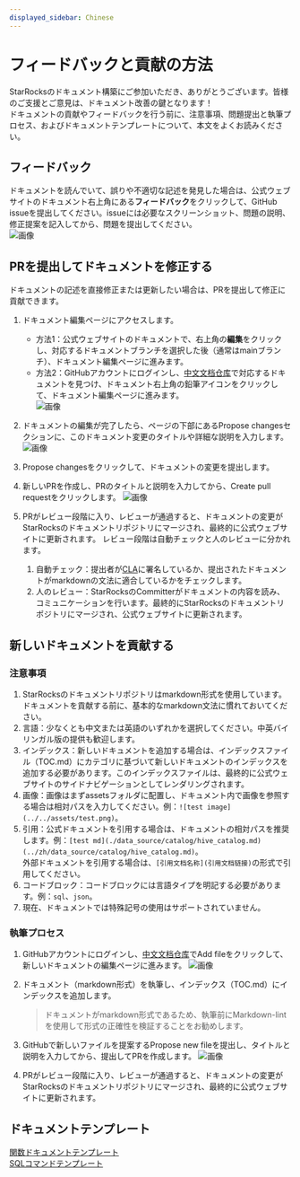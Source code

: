 ```yaml
---
displayed_sidebar: Chinese
---
```


# フィードバックと貢献の方法

StarRocksのドキュメント構築にご参加いただき、ありがとうございます。皆様のご支援とご意見は、ドキュメント改善の鍵となります！<br />
ドキュメントの貢献やフィードバックを行う前に、注意事項、問題提出と執筆プロセス、およびドキュメントテンプレートについて、本文をよくお読みください。

## フィードバック

ドキュメントを読んでいて、誤りや不適切な記述を発見した場合は、公式ウェブサイトのドキュメント右上角にある**フィードバック**をクリックして、GitHub issueを提出してください。issueには必要なスクリーンショット、問題の説明、修正提案を記入してから、問題を提出してください。<br />
![画像](https://user-images.githubusercontent.com/98087056/183545340-205e3730-f2a7-4e45-bfef-63afb356b814.png)

## PRを提出してドキュメントを修正する

ドキュメントの記述を直接修正または更新したい場合は、PRを提出して修正に貢献できます。

1. ドキュメント編集ページにアクセスします。
   - 方法1：公式ウェブサイトのドキュメントで、右上角の**編集**をクリックし、対応するドキュメントブランチを選択した後（通常はmainブランチ）、ドキュメント編集ページに進みます。
   - 方法2：GitHubアカウントにログインし、[中文文档仓库](https://github.com/StarRocks/docs.zh-cn)で対応するドキュメントを見つけ、ドキュメント右上角の鉛筆アイコンをクリックして、ドキュメント編集ページに進みます。<br />
   ![画像](https://user-images.githubusercontent.com/98087056/183545639-cdea3e25-5fee-445e-8de9-4ec4aa583828.png)

2. ドキュメントの編集が完了したら、ページの下部にあるPropose changesセクションに、このドキュメント変更のタイトルや詳細な説明を入力します。
   ![画像](https://user-images.githubusercontent.com/98087056/183545158-c5dd5e53-37c8-482b-8d15-51c2a21689cb.png)

3. Propose changesをクリックして、ドキュメントの変更を提出します。
4. 新しいPRを作成し、PRのタイトルと説明を入力してから、Create pull requestをクリックします。
   ![画像](https://user-images.githubusercontent.com/98087056/183552303-0853e1aa-3948-49e1-8240-7d30b6d7809b.png)

5. PRがレビュー段階に入り、レビューが通過すると、ドキュメントの変更がStarRocksのドキュメントリポジトリにマージされ、最終的に公式ウェブサイトに更新されます。
   レビュー段階は自動チェックと人のレビューに分かれます。
   1. 自動チェック：提出者が[CLA](https://cla-assistant.io/StarRocks/starrocks)に署名しているか、提出されたドキュメントがmarkdownの文法に適合しているかをチェックします。
   2. 人のレビュー：StarRocksのCommitterがドキュメントの内容を読み、コミュニケーションを行います。最終的にStarRocksのドキュメントリポジトリにマージされ、公式ウェブサイトに更新されます。

## 新しいドキュメントを貢献する

### 注意事項

1. StarRocksのドキュメントリポジトリはmarkdown形式を使用しています。ドキュメントを貢献する前に、基本的なmarkdown文法に慣れておいてください。
2. 言語：少なくとも中文または英語のいずれかを選択してください。中英バイリンガル版の提供も歓迎します。
3. インデックス：新しいドキュメントを追加する場合は、インデックスファイル（TOC.md）にカテゴリに基づいて新しいドキュメントのインデックスを追加する必要があります。このインデックスファイルは、最終的に公式ウェブサイトのサイドナビゲーションとしてレンダリングされます。
4. 画像：画像はまずassetsフォルダに配置し、ドキュメント内で画像を参照する場合は相対パスを入力してください。例：`![test image](../../assets/test.png)`。
5. 引用：公式ドキュメントを引用する場合は、ドキュメントの相対パスを推奨します。例：`[test md](./data_source/catalog/hive_catalog.md)(../zh/data_source/catalog/hive_catalog.md)`。<br /> 外部ドキュメントを引用する場合は、`[引用文档名称](引用文档链接)`の形式で引用してください。
6. コードブロック：コードブロックには言語タイプを明記する必要があります。例：`sql`、`json`。
7. 現在、ドキュメントでは特殊記号の使用はサポートされていません。

### 執筆プロセス

1. GitHubアカウントにログインし、[中文文档仓库](https://github.com/StarRocks/docs.zh-cn)でAdd fileをクリックして、新しいドキュメントの編集ページに進みます。
   ![画像](https://user-images.githubusercontent.com/98087056/183546267-f05f6afc-4d58-40f8-ba73-437f82d5f662.png)

2. ドキュメント（markdown形式）を執筆し、インデックス（TOC.md）にインデックスを追加します。
    > ドキュメントがmarkdown形式であるため、執筆前にMarkdown-lintを使用して形式の正確性を検証することをお勧めします。
3. GitHubで新しいファイルを提案するPropose new fileを提出し、タイトルと説明を入力してから、提出してPRを作成します。
   ![画像](https://user-images.githubusercontent.com/98087056/183547476-bf3adca9-dde9-4205-a2a9-ea6210e9ba48.png)

4. PRがレビュー段階に入り、レビューが通過すると、ドキュメントの変更がStarRocksのドキュメントリポジトリにマージされ、最終的に公式ウェブサイトに更新されます。

## ドキュメントテンプレート

[関数ドキュメントテンプレート](./sql-reference/sql-functions/How_to_Write_Functions_Documentation.md)<br />
[SQLコマンドテンプレート](./sql-reference/How_to_write_SQL_command_doc.md)
